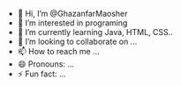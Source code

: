 - 👋 Hi, I’m @GhazanfarMaosher
- 👀 I’m interested in programing
- 🌱 I’m currently learning Java, HTML, CSS..
- 💞️ I’m looking to collaborate on ...
- 📫 How to reach me ...
- 😄 Pronouns: ...
- ⚡ Fun fact: ...

<!---
GhazanfarMaosher/GhazanfarMaosher is a ✨ special ✨ repository because its `README.md` (this file) appears on your GitHub profile.
You can click the Preview link to take a look at your changes.
--->

